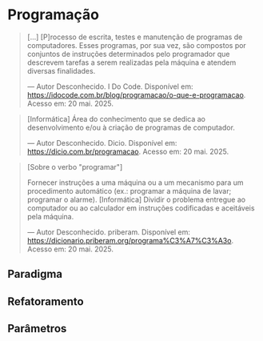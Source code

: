 # Programação

>[...] [P]rocesso de escrita, testes e manutenção de programas de computadores. Esses programas, por sua vez, são compostos por conjuntos de instruções determinados pelo programador que descrevem tarefas a serem realizadas pela máquina e atendem diversas finalidades.
>
>— Autor Desconhecido. I Do Code. Disponível em: <https://idocode.com.br/blog/programacao/o-que-e-programacao>. Acesso em: 20 mai. 2025.

>[Informática] Área do conhecimento que se dedica ao desenvolvimento e/ou à criação de programas de computador.
>
>— Autor Desconhecido. Dicio. Disponível em: <https://dicio.com.br/programacao>. Acesso em: 20 mai. 2025.

>[Sobre o verbo "programar"]
>
>Fornecer instruções a uma máquina ou a um mecanismo para um procedimento automático (ex.: programar a máquina de lavar; programar o alarme).
>[Informática] Dividir o problema entregue ao computador ou ao calculador em instruções codificadas e aceitáveis pela máquina.
>
>— Autor Desconhecido. priberam. Disponível em: <https://dicionario.priberam.org/programa%C3%A7%C3%A3o>. Acesso em: 20 mai. 2025.

## Paradigma

## Refatoramento

## Parâmetros
